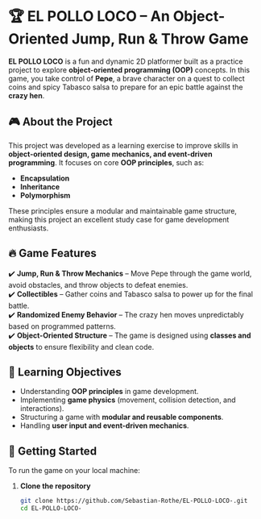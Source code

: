# 🏆 EL POLLO LOCO – An Object-Oriented Jump, Run & Throw Game  

**EL POLLO LOCO** is a fun and dynamic 2D platformer built as a practice project to explore **object-oriented programming (OOP)** concepts. In this game, you take control of **Pepe**, a brave character on a quest to collect coins and spicy Tabasco salsa to prepare for an epic battle against the **crazy hen**.  

## 🎮 About the Project  
This project was developed as a learning exercise to improve skills in **object-oriented design, game mechanics, and event-driven programming**. It focuses on core **OOP principles**, such as:  
- **Encapsulation**  
- **Inheritance**  
- **Polymorphism**  

These principles ensure a modular and maintainable game structure, making this project an excellent study case for game development enthusiasts.  

## 🔥 Game Features  
✔️ **Jump, Run & Throw Mechanics** – Move Pepe through the game world, avoid obstacles, and throw objects to defeat enemies.  
✔️ **Collectibles** – Gather coins and Tabasco salsa to power up for the final battle.  
✔️ **Randomized Enemy Behavior** – The crazy hen moves unpredictably based on programmed patterns.  
✔️ **Object-Oriented Structure** – The game is designed using **classes and objects** to ensure flexibility and clean code.  

## 🎯 Learning Objectives  
- Understanding **OOP principles** in game development.  
- Implementing **game physics** (movement, collision detection, and interactions).  
- Structuring a game with **modular and reusable components**.  
- Handling **user input and event-driven mechanics**.  

## 🚀 Getting Started  
To run the game on your local machine:  

1. **Clone the repository**  
   ```sh
   git clone https://github.com/Sebastian-Rothe/EL-POLLO-LOCO-.git
   cd EL-POLLO-LOCO-
